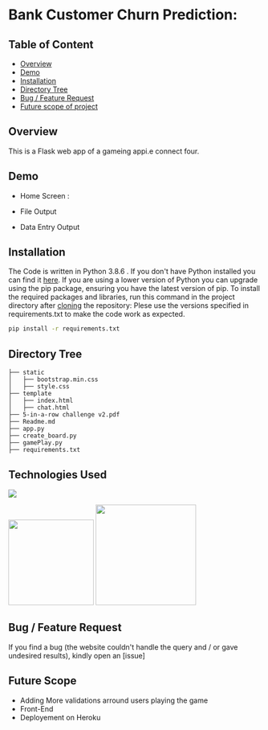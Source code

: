 # Bank Customer Churn Prediction: 

## Table of Content

  * [Overview](#overview)
  * [Demo](#demo)
  * [Installation](#installation)
  * [Directory Tree](#directory-tree)
  * [Bug / Feature Request](#bug---feature-request)
  * [Future scope of project](#future-scope)



## Overview
This is a Flask web app of a gameing appi.e connect four.


## Demo
 * Home Screen :

 * File Output

 * Data Entry Output


## Installation
The Code is written in Python 3.8.6 . If you don't have Python installed you can find it [here](https://www.python.org/downloads/). If you are using a lower version of Python you can upgrade using the pip package, ensuring you have the latest version of pip. To install the required packages and libraries, run this command in the project directory after [cloning](https://www.howtogeek.com/451360/how-to-clone-a-github-repository/) the repository:
Plese use the versions specified in requirements.txt to make the code work as expected.

```bash
pip install -r requirements.txt
```

## Directory Tree 
```
├── static 
│   ├── bootstrap.min.css
│   ├── style.css
├── template
│   ├── index.html
│   ├── chat.html
├── 5-in-a-row challenge v2.pdf
├── Readme.md
├── app.py
├── create_board.py
├── gamePlay.py
├── requirements.txt
```

## Technologies Used

![](https://forthebadge.com/images/badges/made-with-python.svg)

[<img target="_blank" src="https://flask.palletsprojects.com/en/1.1.x/_images/flask-logo.png" width=170>](https://flask.palletsprojects.com/en/1.1.x/) [<img target="_blank" src="https://scikit-learn.org/stable/_static/scikit-learn-logo-small.png" width=200>](https://scikit-learn.org/stable/) 


## Bug / Feature Request

If you find a bug (the website couldn't handle the query and / or gave undesired results), kindly open an [issue]

## Future Scope

* Adding More validations arround users playing the game
* Front-End 
* Deployement on Heroku

